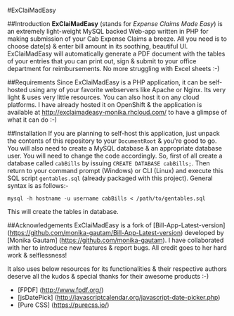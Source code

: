 #ExClaiMadEasy

##Introduction
**ExClaiMadEasy** (stands for *Expense Claims Made Easy*) is an extremely light-weight MySQL backed Web-app written in PHP for making submission of your Cab Expense Claims a breeze. All you need is to choose date(s) & enter bill amount in its soothing, beautiful UI. ExClaiMadEasy will automatically generate a PDF document with the tables of your entries that you can print out, sign & submit to your office department for reimbursements. No more struggling with Excel sheets :-)

##Requirements
Since ExClaiMadEasy is a PHP application, it can be self-hosted using any of your favorite webservers like Apache or Nginx. Its very light & uses very little resources. You can also host it on any cloud platforms. I have already hosted it on OpenShift & the application is available at http://exclaimadeasy-monika.rhcloud.com/ to have a glimpse of what it can do :-)

##Installation
If you are planning to self-host this application, just unpack the contents of this repository to your ``DocumentRoot`` & you're good to go. You will also need to create a MySQL database & an appropriate database user. You will need to change the code accordingly. So, first of all create a database called ``cabBills`` by issuing ``CREATE DATABASE cabBills;``. Then return to your command prompt (Windows) or CLI (Linux) and execute this SQL script ``gentables.sql`` (already packaged with this project). General syntax is as follows:-
```
mysql -h hostname -u username cabBills < /path/to/gentables.sql
```
This will create the tables in database. 

##Acknowledgements
ExClaiMadEasy is a fork of [Bill-App-Latest-version] (https://github.com/monika-gautam/Bill-App-Latest-version) developed by [Monika Gautam] (https://github.com/monika-gautam). I have collaborated with her to introduce new features & report bugs. All credit goes to her hard work & selflessness!

It also uses below resources for its functionalities & their respective authors deserve all the kudos & special thanks for their awesome products :-)

* [FPDF] (http://www.fpdf.org/)
* [jsDatePick] (http://javascriptcalendar.org/javascript-date-picker.php)
* [Pure CSS] (https://purecss.io/)
